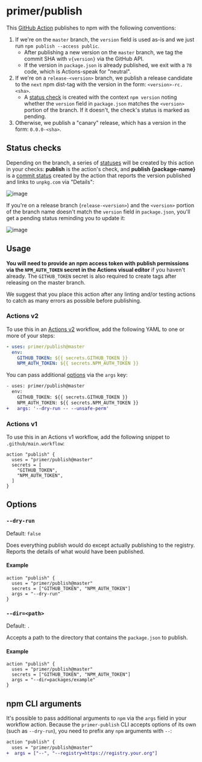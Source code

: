 # primer/publish

This [GitHub Action][github actions] publishes to npm with the following conventions:

1. If we're on the `master` branch, the `version` field is used as-is and we just run `npm publish --access public`.
   - After publishing a new version on the `master` branch, we tag the commit SHA with `v{version}` via the GitHub API.
   - If the version in `package.json` is already published, we exit with a `78` code, which is Actions-speak for "neutral".
1. If we're on a `release-<version>` branch, we publish a release candidate to the `next` npm dist-tag with the version in the form: `<version>-rc.<sha>`.
   - A [status check][status checks] is created with the context `npm version` noting whether the `version` field in `package.json` matches the `<version>` portion of the branch. If it doesn't, the check's status is marked as pending.
1. Otherwise, we publish a "canary" release, which has a version in the form: `0.0.0-<sha>`.

## Status checks

Depending on the branch, a series of [statuses][status checks] will be created by this action in your checks: **publish** is the action's check, and **publish {package-name}** is a [commit status] created by the action that reports the version published and links to `unpkg.com` via "Details":

![image](https://user-images.githubusercontent.com/113896/52375286-23368980-2a14-11e9-8974-062a3e45a846.png)

If you're on a release branch (`release-<version>`) and the `<version>` portion of the branch name doesn't match the `version` field in `package.json`, you'll get a pending status reminding you to update it:

![image](https://user-images.githubusercontent.com/113896/52388530-b63ae800-2a43-11e9-92ef-14ec9459c109.png)

## Usage

**You will need to provide an npm access token with publish permissions via the `NPM_AUTH_TOKEN` secret in the Actions visual editor** if you haven't already. The `GITHUB_TOKEN` secret is also required to create tags after releasing on the master branch.

We suggest that you place this action after any linting and/or testing actions to catch as many errors as possible before publishing.


### Actions v2
To use this in an [Actions v2](https://help.github.com/en/articles/migrating-github-actions-from-hcl-syntax-to-yaml-syntax) workflow, add the following YAML to one or more of your steps:

```yaml
- uses: primer/publish@master
  env:
    GITHUB_TOKEN: ${{ secrets.GITHUB_TOKEN }}
    NPM_AUTH_TOKEN: ${{ secrets.NPM_AUTH_TOKEN }}
```

You can pass additional [options](#options) via the `args` key:

```diff
​- uses: primer/publish@master
  env:
    GITHUB_TOKEN: ${{ secrets.GITHUB_TOKEN }}
    NPM_AUTH_TOKEN: ${{ secrets.NPM_AUTH_TOKEN }}
+   args: '--dry-run -- --unsafe-perm'
```

### Actions v1
To use this in an Actions v1 workflow, add the following snippet to `.github/main.workflow`:

```hcl
action "publish" {
  uses = "primer/publish@master"
  secrets = [
    "GITHUB_TOKEN",
    "NPM_AUTH_TOKEN",
  ]
}
```

## Options

### `--dry-run`

Default: `false`

Does everything publish would do except actually publishing to the registry. Reports the details of what would have been published.

#### Example

```hcl
action "publish" {
  uses = "primer/publish@master"
  secrets = ["GITHUB_TOKEN", "NPM_AUTH_TOKEN"]
  args = "--dry-run"
}
```

### `--dir=<path>`

Default: `.`

Accepts a path to the directory that contains the `package.json` to publish.

#### Example

```hcl
action "publish" {
  uses = "primer/publish@master"
  secrets = ["GITHUB_TOKEN", "NPM_AUTH_TOKEN"]
  args = "--dir=packages/example"
}
```

## npm CLI arguments

It's possible to pass additional arguments to `npm` via the `args` field in your workflow action. Because the `primer-publish` CLI accepts options of its own (such as `--dry-run`), you need to prefix any `npm` arguments with `--`:

```diff
action "publish" {
  uses = "primer/publish@master"
+  args = ["--", "--registry=https://registry.your.org"]
```

[github actions]: https://github.com/features/actions
[commit status]: https://developer.github.com/v3/repos/statuses/
[status checks]: https://help.github.com/articles/about-status-checks/
